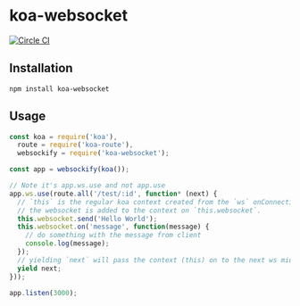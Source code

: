 # koa-websocket

[![Circle CI](https://circleci.com/gh/kudos/koa-websocket.svg?style=svg)](https://circleci.com/gh/kudos/koa-websocket)

## Installation

`npm install koa-websocket`

## Usage

```js
const koa = require('koa'),
  route = require('koa-route'),
  websockify = require('koa-websocket');

const app = websockify(koa());

// Note it's app.ws.use and not app.use
app.ws.use(route.all('/test/:id', function* (next) {
  // `this` is the regular koa context created from the `ws` onConnection `socket.upgradeReq` object.
  // the websocket is added to the context on `this.websocket`.
  this.websocket.send('Hello World');
  this.websocket.on('message', function(message) {
    // do something with the message from client
    console.log(message);
  });
  // yielding `next` will pass the context (this) on to the next ws middleware
  yield next;
}));

app.listen(3000);

```
